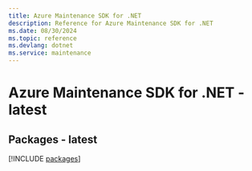 ```yaml
---
title: Azure Maintenance SDK for .NET
description: Reference for Azure Maintenance SDK for .NET
ms.date: 08/30/2024
ms.topic: reference
ms.devlang: dotnet
ms.service: maintenance
---
```

# Azure Maintenance SDK for .NET - latest
## Packages - latest
[!INCLUDE [packages](maintenance-index.md)]